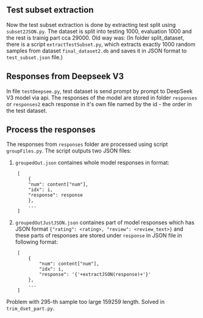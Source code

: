 ## Test subset extraction

Now the test subset extraction is done by extracting test split using `subset2JSON.py`. The dataset is split into testing 1000, evaluation 1000 and the rest is trainig part cca 29000. Old way was: (In folder split_dataset, there is a script `extractTestSubset.py`, which extracts exactly 1000 random samples from dataset `final_dataset2.db` and saves it in JSON format to `test_subset.json` file.)

## Responses from Deepseek V3
In file `testDeepsee.py`, test dataset is send prompt by prompt to DeepSeek V3 model via api. The responses of the model are stored in folder `responses` or `responses2` each response in it's own file named by the id - the order in the test dataset. 

## Process the responses
The responses from `responses` folder are processed using script `groupFiles.py`. The script outputs two JSON files:
1. `groupedOut.json` containes whole model responses in format: 
```
    [
        {
        "num": content["num"],
        "idx": i,
        "response": response
        },
        ...
    ]
```

2. `groupedOutJustJSON.json` containes part of model responses which has JSON format `{"rating": <rating>, "review": <review_text>}` and these parts of responses are stored under `response` in JSON file in following format: 
```
    [
        {
            "num": content["num"],
            "idx": i,
            "response": '{'+extractJSON(response)+'}'
        },
        ...
    ]
```

Problem with 295-th sample too large 159259 length. Solved in `trim_dset_part.py`.